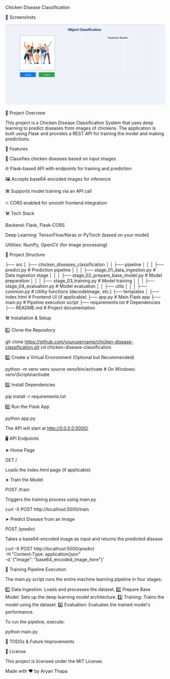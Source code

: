 Chicken Disease Classification

📸 Screenshots

![Homepage](images/Screenshot1.png)

📌 Project Overview

This project is a Chicken Disease Classification System that uses deep learning to predict diseases from images of chickens. The application is built using Flask and provides a REST API for training the model and making predictions.

🚀 Features

🐔 Classifies chicken diseases based on input images

🌐 Flask-based API with endpoints for training and prediction

🖼 Accepts base64-encoded images for inference

🛠 Supports model training via an API call

🔥 CORS enabled for smooth frontend integration

🛠 Tech Stack

Backend: Flask, Flask-CORS

Deep Learning: TensorFlow/Keras or PyTorch (based on your model)

Utilities: NumPy, OpenCV (for image processing)

📂 Project Structure

├── src
│   ├── chicken_diseases_classification
│   │   ├── pipeline
│   │   │   ├── predict.py  # Prediction pipeline
│   │   │   ├── stage_01_data_ingestion.py  # Data ingestion stage
│   │   │   ├── stage_02_prepare_base_model.py  # Model preparation
│   │   │   ├── stage_03_training.py  # Model training
│   │   │   ├── stage_04_evaluation.py  # Model evaluation
│   │   ├── utils
│   │   │   ├── common.py   # Utility functions (decodeImage, etc.)
├── templates
│   ├── index.html  # Frontend UI (if applicable)
├── app.py  # Main Flask app
├── main.py  # Pipeline execution script
├── requirements.txt  # Dependencies
├── README.md  # Project documentation

🛠 Installation & Setup

1️⃣ Clone the Repository

git clone https://github.com/yourusername/chicken-disease-classification.git
cd chicken-disease-classification

2️⃣ Create a Virtual Environment (Optional but Recommended)

python -m venv venv
source venv/bin/activate  # On Windows: venv\Scripts\activate

3️⃣ Install Dependencies

pip install -r requirements.txt

4️⃣ Run the Flask App

python app.py

The API will start at http://0.0.0.0:5000/.

🖥 API Endpoints

➤ Home Page

GET /

Loads the index.html page (if applicable)

➤ Train the Model

POST /train

Triggers the training process using main.py

curl -X POST http://localhost:5000/train

➤ Predict Disease from an Image

POST /predict

Takes a base64-encoded image as input and returns the predicted disease

curl -X POST http://localhost:5000/predict \
    -H "Content-Type: application/json" \
    -d '{"image": "base64_encoded_image_here"}'

🔄 Training Pipeline Execution

The main.py script runs the entire machine learning pipeline in four stages:

1️⃣ Data Ingestion: Loads and processes the dataset.
2️⃣ Prepare Base Model: Sets up the deep learning model architecture.
3️⃣ Training: Trains the model using the dataset.
4️⃣ Evaluation: Evaluates the trained model's performance.

To run the pipeline, execute:

python main.py

📌 TODOs & Future Improvements



📜 License

This project is licensed under the MIT License.

Made with ❤️ by Aryan Thapa

